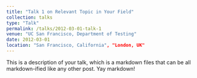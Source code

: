 ```yaml
---
title: "Talk 1 on Relevant Topic in Your Field"
collection: talks
type: "Talk"
permalink: /talks/2012-03-01-talk-1
venue: "UC San Francisco, Department of Testing"
date: 2012-03-01
location: "San Francisco, California", "London, UK"
---
```


This is a description of your talk, which is a markdown files that can be all markdown-ified like any other post. Yay markdown!
